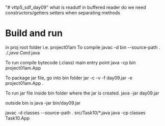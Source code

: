"# vttp5_sdf_day09" 
what is readutf in buffered reader
do we need constructors/getters setters when separating methods

# Build and run 

in proj root folder i.e. project01am
To compile
javac -d bin --source-path . ./*.java Card*.java

To run compile bytecode (.class) main entry point
java -cp bin project01am.App

To package jar file, go into bin folder
jar -c -v -f day09.jar -e project01am.App .

To run jar file inside bin folder where the jar is created.
java -jar day09.jar 

outside bin is
java -jar bin/day09.jar

javac -d classes --source-path . src/Task10/*.java
java -cp classes Task10.App
